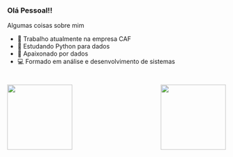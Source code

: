 ### Olá Pessoal!!

Algumas coisas sobre mim

- 🔭 Trabalho atualmente na empresa CAF
- 🌱 Estudando Python para dados
- 🎲 Apaixonado por dados
- 💻 Formado em análise e desenvolvimento de sistemas

<h1 align="center"></h1>
<div>
  <img align="right" height="150em" src="https://github-readme-stats.vercel.app/api/top-langs/?username=AlexandreOMoraes&layout=compact&langs_count=16&theme=great-gatsby"/>
  <img  height="150em" src="https://github-readme-stats.vercel.app/api?username=AlexandreOMoraes&show_icons=true&theme=great-gatsby&include_all_commits=true&count_private=true"/>
</div>
<br>

